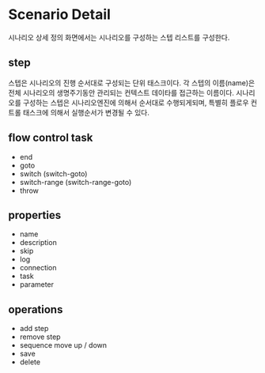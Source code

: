 # Scenario Detail

시나리오 상세 정의 화면에서는 시나리오를 구성하는 스텝 리스트를 구성한다.

## step

스텝은 시나리오의 진행 순서대로 구성되는 단위 태스크이다.
각 스텝의 이름(name)은 전체 시나리오의 생명주기동안 관리되는 컨텍스트 데이타를 접근하는 이름이다.
시나리오를 구성하는 스텝은 시나리오엔진에 의해서 순서대로 수행되게되며, 특별히 플로우 컨트롤 태스크에 의해서 실행순서가 변경될 수 있다.

## flow control task

- end
- goto
- switch (switch-goto)
- switch-range (switch-range-goto)
- throw

## properties

- name
- description
- skip
- log
- connection
- task
- parameter

## operations

- add step
- remove step
- sequence move up / down
- save
- delete
